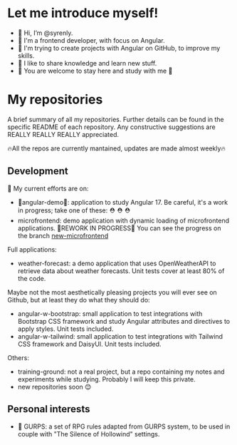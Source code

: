 # Let me introduce myself!

- 👋 Hi, I’m @syrenly.
- 🌸 I'm a frontend developer, with focus on Angular.
- 🌱 I'm trying to create projects with Angular on GitHub, to improve my skills.
- 🥰 I like to share knowledge and learn new stuff.
- 🤗 You are welcome to stay here and study with me 🤗

# My repositories

A brief summary of all my repositories. Further details can be found in the specific README of each repository. Any constructive suggestions are REALLY REALLY REALLY appreciated. 

🔥All the repos are currently mantained, updates are made almost weekly🔥

## Development

💪 My current efforts are on:
- 🚧angular-demo🚧: application to study Angular 17. Be careful, it's a work in progress; take one of these: ⛑️ ⛑️ ⛑️
- microfrontend: demo application with dynamic loading of microfrontend applications. 🚧REWORK IN PROGRESS🚧 You can see the progress on the branch [new-microfrontend](https://github.com/syrenly/microfrontend/tree/new-microfrontend)

Full applications:
- weather-forecast: a demo application that uses OpenWeatherAPI to retrieve data about weather forecasts. Unit tests cover at least 80% of the code.

 Maybe not the most aesthetically pleasing projects you will ever see on Github, but at least they do what they should do:
- angular-w-bootstrap: small application to test integrations with Bootstrap CSS framework and study Angular attributes and directives to apply styles. Unit tests included.
- angular-w-tailwind: small application to test integrations with Tailwind CSS framework and DaisyUI. Unit tests included.

Others:
- training-ground: not a real project, but a repo containing my notes and experiments while studying. Probably I will keep this private.
- new repositories soon 😊

## Personal interests

- 🎲 GURPS: a set of RPG rules adapted from GURPS system, to be used in couple with "The Silence of Hollowind" settings.
